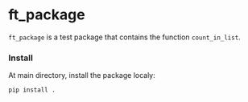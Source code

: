 # ft_package

`ft_package` is a test package that contains the function `count_in_list`.

### Install

At main directory, install the package localy:

```bash
pip install .
